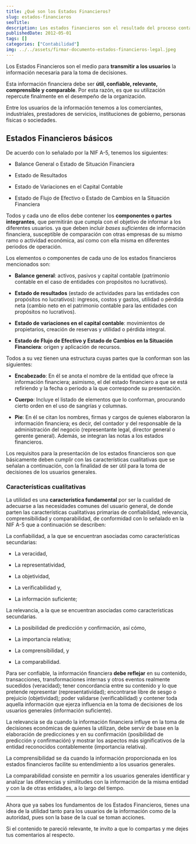 ```yaml
---
title: ¿Qué son los Estados Financieros?
slug: estados-financieros
seoTitle: 
description: Los estados financieros son el resultado del proceso contable y sirven para transmitir la información necesaria para tomar decisiones.
publishedDate: 2012-05-01
tags: []
categories: ["Contabilidad"]
img: ../../assets/firmar-documento-estados-financieros-legal.jpeg
---
```



Los Estados Financieros son el medio para **transmitir a los usuarios** la información necesaria para la toma de decisiones.




Esta información financiera debe ser **útil, confiable, relevante, comprensible y comparable**. Por esta razón, es que su utilización repercute finalmente en el desempeño de la organización.




Entre los usuarios de la información tenemos a los comerciantes, industriales, prestadores de servicios, instituciones de gobierno, personas físicas o sociedades.




Estados Financieros básicos
---------------------------




De acuerdo con lo señalado por la NIF A\-5, tenemos los siguientes:




* Balance General o Estado de Situación Financiera

* Estado de Resultados

* Estado de Variaciones en el Capital Contable

* Estado de Flujo de Efectivo o Estado de Cambios en la Situación Financiera




Todos y cada uno de ellos debe contener los **componentes o partes integrantes**, que permitirán que cumpla con el objetivo de informar a los diferentes usuarios. ya que deben incluir *bases suficientes* de información financiera, susceptible de comparación con otras empresas de su mismo ramo o actividad económica, así como con ella misma en diferentes periodos de operación.




Los elementos o componentes de cada uno de los estados financieros mencionados son:




* **Balance general**: activos, pasivos y capital contable (patrimonio contable en el caso de entidades con propósitos no lucrativos).

* **Estado de resultados** (estado de actividades para las entidades con propósitos no lucrativos): ingresos, costos y gastos, utilidad o pérdida neta (cambio neto en el patrimonio contable para las entidades con propósitos no lucrativos).

* **Estado de variaciones en el capital contable**: movimientos de propietarios, creación de reservas y utilidad o pérdida integral.

* **Estado de Flujo de Efectivo y Estado de Cambios en la Situación Financiera**: origen y aplicación de recursos.




Todos a su vez tienen una estructura cuyas partes que la conforman son las siguientes:




* **Encabezado**: En él se anota el nombre de la entidad que ofrece la información financiera; asimismo, el del estado financiero a que se está refiriendo y la fecha o periodo a la que corresponde su presentación.

* **Cuerpo**: Incluye el listado de elementos que lo conforman, procurando cierto orden en el uso de sangrías y columnas.

* **Pie**: En él se citan los nombres, firmas y cargos de quienes elaboraron la información financiera; es decir, del contador y del responsable de la administración del negocio (representante legal, director general o gerente general). Además, se integran las notas a los estados financieros.




Los requisitos para la presentación de los estados financieros son que básicamente deben cumplir con las características cualitativas que se señalan a continuación, con la finalidad de ser útil para la toma de decisiones de los usuarios generales.




### Características cualitativas




La utilidad es una **característica fundamental** por ser la cualidad de adecuarse a las necesidades comunes del usuario general, de donde parten las características cualitativas primarias de confiabilidad, relevancia, comprensibilidad y comparabilidad, de conformidad con lo señalado en la NIF A\-5 que a continuación se describen:




La confiabilidad, a la que se encuentran asociadas como características secundarias:




* La veracidad,

* La representatividad,

* La objetividad,

* La verificabilidad y,

* La información suficiente;




La relevancia, a la que se encuentran asociadas como características secundarias.




* La posibilidad de predicción y confirmación, así cómo,

* La importancia relativa;

* La comprensibilidad, y

* La comparabilidad.




Para ser confiable, la información financiera **debe reflejar** en su contenido, transacciones, transformaciones internas y otros eventos realmente sucedidos (veracidad); tener concordancia entre su contenido y lo que pretende representar (representatividad); encontrarse libre de sesgo o prejuicio (objetividad); poder validarse (verificabilidad) y contener toda aquella información que ejerza influencia en la toma de decisiones de los usuarios generales (información suficiente).




La relevancia se da cuando la información financiera influye en la toma de decisiones económicas de quienes la utilizan, debe servir de base en la elaboración de predicciones y en su confirmación (posibilidad de predicción y confirmación) y mostrar los aspectos más significativos de la entidad reconocidos contablemente (importancia relativa).




La comprensibilidad se da cuando la información proporcionada en los estados financieros facilite su entendimiento a los usuarios generales.




La comparabilidad consiste en permitir a los usuarios generales identificar y analizar las diferencias y similitudes con la información de la misma entidad y con la de otras entidades, a lo largo del tiempo.






---




Ahora que ya sabes los fundamentos de los Estados Financieros, tienes una idea de la utilidad tanto para los usuarios de la información como de la autoridad, pues son la base de la cual se toman acciones.




Si el contenido te pareció relevante, te invito a que lo compartas y me dejes tus comentarios al respecto.



